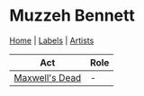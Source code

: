 # Muzzeh Bennett

[Home](../index.md) | [Labels](../labels.md) | [Artists](../artists.md)

| Act | Role |
|---|---|
| [Maxwell's Dead](maxwells-dead.md) | - |